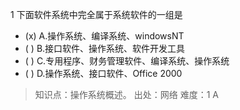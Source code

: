 1
下面软件系统中完全属于系统软件的一组是
- (x) A.操作系统、编译系统、windowsNT 
- ( ) B.接口软件、操作系统、软件开发工具 
- ( ) C.专用程序、财务管理软件、编译系统、操作系统
- ( ) D.操作系统、接口软件、Office 2000

> 知识点：操作系统概述。
> 出处：网络
> 难度：1
> A
